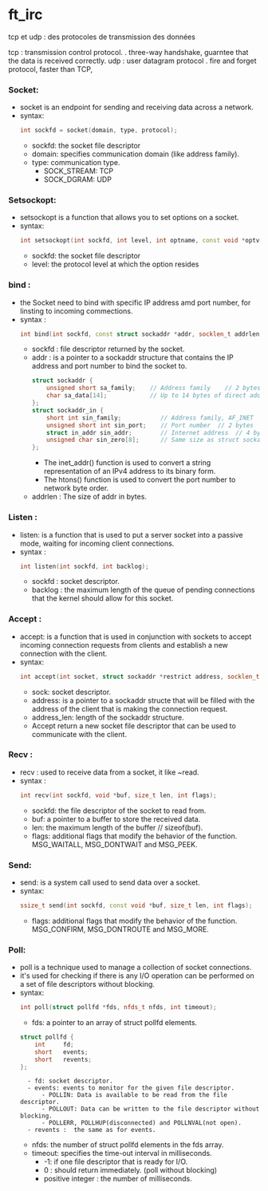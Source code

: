 # ft_irc



tcp et udp : des protocoles de transmission des données

tcp : transmission control protocol.
    . three-way handshake, guarntee that the data is received correctly.
udp : user datagram protocol
    . fire and forget protocol, faster than TCP, 

### Socket:
-  socket is an endpoint for sending and receiving data across a network.
-  syntax: 
    ```c++
    int sockfd = socket(domain, type, protocol);
    ```
    - sockfd: the socket file descriptor
    - domain: specifies communication domain (like address family).
    - type: communication type.
        - SOCK_STREAM: TCP
        - SOCK_DGRAM: UDP
### Setsockopt:
- setsockopt is a function that allows you to set options on a socket.
- syntax:
    ```c++
    int setsockopt(int sockfd, int level, int optname, const void *optval, socklen_t optlen);
    ```
    - sockfd: the socket file descriptor
    - level: the protocol level at which the option resides

### bind :
- the Socket need to bind with specific IP address amd port number, for linsting to incoming commections.
- syntax :
    ```c++
    int bind(int sockfd, const struct sockaddr *addr, socklen_t addrlen);
    ```
    - sockfd : file descriptor returned by the socket.
    - addr : is a pointer to a sockaddr structure that 
        contains the IP address and port number to bind the socket to.
        ```c++
        struct sockaddr {
            unsigned short sa_family;    // Address family    // 2 bytes
            char sa_data[14];            // Up to 14 bytes of direct address
        };
        struct sockaddr_in {
            short int sin_family;           // Address family, AF_INET  // 2 bytes
            unsigned short int sin_port;    // Port number  // 2 bytes
            struct in_addr sin_addr;        // Internet address  // 4 bytes
            unsigned char sin_zero[8];      // Same size as struct sockaddr // 8 bytes
        };
        ```
        - The inet_addr() function is used to convert a string representation of an IPv4 address to 
            its binary form.
        - The htons() function is used to convert the port number to network byte order. 
    - addrlen : The size of addr in bytes.
### Listen : 
- listen: is a function that is used to put a server socket into a passive mode, waiting for incoming client connections.
- syntax :
    ```c++
    int listen(int sockfd, int backlog);
    ```
    - sockfd : socket descriptor.
    - backlog :  the maximum length of the queue of pending connections that the kernel should allow for this socket.
### Accept :
- accept: is a function that is used in conjunction with sockets to accept incoming connection requests from clients and establish a new connection with the client.
- syntax: 
    ```c++
    int accept(int socket, struct sockaddr *restrict address, socklen_t *restrict address_len);
    ```
    - sock: socket descriptor.
    - address: is a pointer to a sockaddr structe that will be filled with the address of the client that is making the connection request.
    - address_len: length of the sockaddr structure.
    - Accept return a new socket file descriptor that can be used to communicate with the client.
### Recv :
- recv :  used to receive data from a socket, it like ~read.
- syntax :
    ```c++
    int recv(int sockfd, void *buf, size_t len, int flags);
    ```
    - sockfd: the file descriptor of the socket to read from.
    - buf: a pointer to a buffer to store the received data.
    - len: the maximum length of the buffer // sizeof(buf).
    - flags: additional flags that modify the behavior of the function. MSG_WAITALL, MSG_DONTWAIT and MSG_PEEK.
### Send:
- send: is a system call used to send data over a socket.
- syntax:
    ```c++
    ssize_t send(int sockfd, const void *buf, size_t len, int flags);
    ```
    - flags: additional flags that modify the behavior of the function. MSG_CONFIRM, MSG_DONTROUTE and MSG_MORE.
### Poll:
- poll is a technique used to manage a collection of socket connections.
- it's used for checking if there is any I/O operation can be performed on a set of file descriptors without blocking.
- syntax:
    ```c++
    int poll(struct pollfd *fds, nfds_t nfds, int timeout);
    ```
    - fds: a pointer to an array of struct pollfd elements.
    ```c++
    struct pollfd {
	    int     fd;
	    short   events;
	    short   revents;
    };
    ```
        - fd: socket descriptor.
        - events: events to monitor for the given file descriptor.
            - POLLIN: Data is available to be read from the file descriptor.
            - POLLOUT: Data can be written to the file descriptor without blocking.
            - POLLERR, POLLHUP(disconnected) and POLLNVAL(not open).
        - revents :  the same as for events.
    - nfds: the number of struct pollfd elements in the fds array.
    - timeout: specifies the time-out interval in milliseconds.
        - -1: if one file descriptor that is ready for I/O.
        - 0 : should return immediately. (poll without blocking)
        - positive integer : the number of milliseconds.
